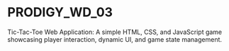 # PRODIGY_WD_03
Tic-Tac-Toe Web Application: A simple HTML, CSS, and JavaScript game showcasing player interaction, dynamic UI, and game state management.
